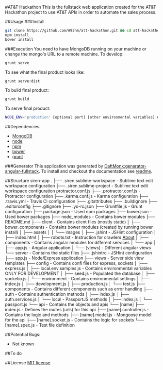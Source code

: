 #AT&T Hackathon
This is the fullstack web application created for the AT&T Hackathon project to use AT&T APIs in order to automate the sales process. 

##Usage
###Install
```bash
git clone https://github.com/A92hm/att-hackathon.git && cd att-hackathon
npm install
bower install
```
###Execution
You need to have MongoDB running on your machine or change the mongo's URL to a remote machine.
To develop:
```bash
grunt serve
```
To see what the final product looks like:
```bash
grunt serve:dist
```
To build final product:
```bash
grunt build
```

To serve final product:
```bash
NODE_ENV='production' [optional port] [other environmental variables] node dist/server/app.js
```

##Dependencies
* [MongoDB](http://www.mongodb.org/downloads)
* [node](http://nodejs.org)
* [npm](https://www.npmjs.com)
* [bower](https://github.com/bower/bower)
* [grunt](http://gruntjs.com)

###Generator
This application was generated by [DaftMonk:generator-angular-fullstack](https://github.com/DaftMonk/generator-angular-fullstack). To install and checkout the documentation see [readme](https://github.com/DaftMonk/generator-angular-fullstack/blob/master/readme.md).

##Structure
	siren-app
	.
	├── .siren.sublime-workspace			- Sublime text edit workspace configuration
	├── .siren.sublime-project			- Sublime text edit workspace configuration protractor.conf.js
	├── .protractor.conf.js				- Protractor configuration
	├── .karma.conf.js					- Karma configuration
	├── .travis.yml						- Travis CI configuration
	├── .gitattributes
	├── .buildignore
	├── .editorconfig
	├── .gitignore
	├── .yo-rc.json
	├── Gruntfile.js						- Grunt configuration
	├── package.json						- Used npm packages
	├── bower.json						- Used bower packages
	├── node_modules						- Contains bower modules
	├── README.md
	├── client							- Contains client files (mostly static)
	│	├── bower_components				  - Contains bower modules (created by running bower install)
	│	├── assets
	│	│	└── images
	│	├── .jshint						  - JSHint configuration
	│	├── index.html
	│	├── robots.txt					  - Instruction for crawlers [About](www.robotstxt.org/)
	│	├── components					  - Contains angular modules for different services
	│	└── app
	│		├── app.js					  - Angular application
	│		└── [views]					  - Different angular views
	└── server							- Contains the static files
		├── .jshintrc						- JSHint configuration
		├── app.js						- Node/Express application 
		├── views							- Server side view templates 
		├── config						- Contains confi files for express, sockets
		│	├── express.js
		│	├── local.env.samples.js		  - Contains environmental variables ONLY FOR DEVELOPMENT
		│	├── seed.js					  - Populated the database
		│	├── socketio.js
		│	└── environment				  - Contains environmental settings
		│		├── index.js
		│		├── development.js
		│		├── production.js
		│		└── test.js
		├── components					- Contains different components such as error handling
		├── auth						  	- Contains authentication methods
		│	├── index.js
		│	├── auth.services.js
		│	└── local						  - PassportJS methods
		│		├── index.js
		│		└── passport.js
		└── api							- Contains the objects and apis
			└── [name]
				├── index.js				- Defines the routes (urls) for this api
				├── [name].controller.js	- Contains the logic and methods
				├── [name].model.js		- Mongoose model for the api
				├── [name].socket.js		- Contains the logic for sockets
				└── [name].spec.js		- Test file definition


##Potential Bugs:
* Not known


##To do

##License
[MIT license](http://opensource.org/licenses/MIT) 

